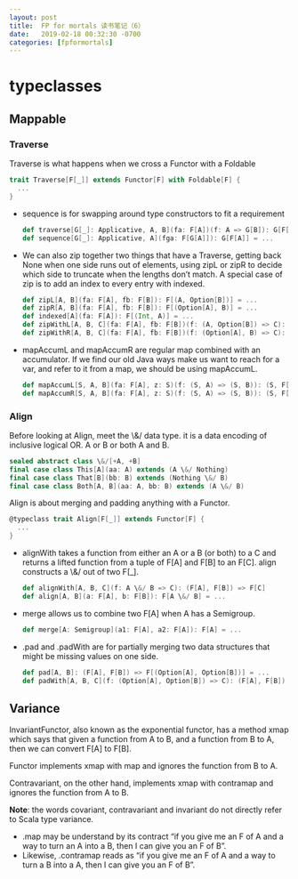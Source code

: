 ```yaml
---
layout: post
title:  FP for mortals 读书笔记（6）
date:   2019-02-18 00:32:30 -0700
categories: [fpformortals]
---
```


# typeclasses
## Mappable
### Traverse
Traverse is what happens when we cross a Functor with a Foldable
```scala
trait Traverse[F[_]] extends Functor[F] with Foldable[F] {
  ...
}
```
+ 
    sequence is for swapping around type constructors to fit a requirement
    ```scala
    def traverse[G[_]: Applicative, A, B](fa: F[A])(f: A => G[B]): G[F[B]]
    def sequence[G[_]: Applicative, A](fga: F[G[A]]): G[F[A]] = ...
    ```

+ 
    We can also zip together two things that have a Traverse, getting back None when one side runs out of elements, using zipL or zipR to decide which side to truncate when the lengths don’t match. A special case of zip is to add an index to every entry with indexed.
    ```scala
    def zipL[A, B](fa: F[A], fb: F[B]): F[(A, Option[B])] = ...
    def zipR[A, B](fa: F[A], fb: F[B]): F[(Option[A], B)] = ...
    def indexed[A](fa: F[A]): F[(Int, A)] = ...
    def zipWithL[A, B, C](fa: F[A], fb: F[B])(f: (A, Option[B]) => C): F[C] = ...
    def zipWithR[A, B, C](fa: F[A], fb: F[B])(f: (Option[A], B) => C): F[C] = ...
    ```

+ 
    mapAccumL and mapAccumR are regular map combined with an accumulator. If we find our old Java ways make us want to reach for a var, and refer to it from a map, we should be using mapAccumL.
    ```scala
    def mapAccumL[S, A, B](fa: F[A], z: S)(f: (S, A) => (S, B)): (S, F[B]) = ...
    def mapAccumR[S, A, B](fa: F[A], z: S)(f: (S, A) => (S, B)): (S, F[B]) = ...
    ```

### Align
Before looking at Align, meet the \\&/ data type. it is a data encoding of inclusive logical OR. A or B or both A and B.
```scala
sealed abstract class \&/[+A, +B]
final case class This[A](aa: A) extends (A \&/ Nothing)
final case class That[B](bb: B) extends (Nothing \&/ B)
final case class Both[A, B](aa: A, bb: B) extends (A \&/ B)
```

Align is about merging and padding anything with a Functor. 
```scala
@typeclass trait Align[F[_]] extends Functor[F] {
  ...
}
```

+ 
    alignWith takes a function from either an A or a B (or both) to a C and returns a lifted function from a tuple of F\[A\] and F\[B\] to an F\[C\]. align constructs a \\&/ out of two F\[\_\].
    ```scala
    def alignWith[A, B, C](f: A \&/ B => C): (F[A], F[B]) => F[C]
    def align[A, B](a: F[A], b: F[B]): F[A \&/ B] = ...
    ```
+ 
    merge allows us to combine two F\[A\] when A has a Semigroup.
    ```scala
    def merge[A: Semigroup](a1: F[A], a2: F[A]): F[A] = ...
    ```
+ 
    .pad and .padWith are for partially merging two data structures that might be missing values on one side.
    ```scala
    def pad[A, B]: (F[A], F[B]) => F[(Option[A], Option[B])] = ...
    def padWith[A, B, C](f: (Option[A], Option[B]) => C): (F[A], F[B]) => F[C] = ...
    ```

## Variance
InvariantFunctor, also known as the exponential functor, has a method xmap which says that given a function from A to B, and a function from B to A, then we can convert F\[A\] to F\[B\].

Functor implements xmap with map and ignores the function from B to A.

Contravariant, on the other hand, implements xmap with contramap and ignores the function from A to B.

__Note__:
the words covariant, contravariant and invariant do not directly refer to Scala type variance. 

+ 
    .map may be understand by its contract “if you give me an F of A and a way to turn an A into a B, then I can give you an F of B”.
+ 
    Likewise, .contramap reads as “if you give me an F of A and a way to turn a B into a A, then I can give you an F of B”.